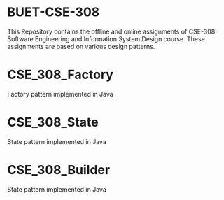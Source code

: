 # BUET-CSE-308
This Repository contains the offline and online assignments of CSE-308: Software Engineering and Information System Design course. These assignments are based on various design patterns.

# CSE_308_Factory
Factory pattern implemented in Java


# CSE_308_State
State pattern implemented in Java

# CSE_308_Builder
State pattern implemented in Java
